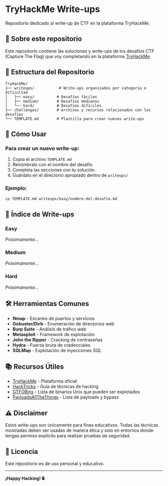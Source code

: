 # TryHackMe Write-ups

Repositorio dedicado al write-up de CTF en la plataforma TryHackMe.

## 📖 Sobre este repositorio

Este repositorio contiene las soluciones y write-ups de los desafíos CTF (Capture The Flag) que voy completando en la plataforma [TryHackMe](https://tryhackme.com/).

## 📁 Estructura del Repositorio

```
TryHackMe/
├── writeups/           # Write-ups organizados por categoría o dificultad
│   ├── easy/          # Desafíos fáciles
│   ├── medium/        # Desafíos medianos
│   └── hard/          # Desafíos difíciles
├── challenges/        # Archivos y recursos relacionados con los desafíos
└── TEMPLATE.md        # Plantilla para crear nuevos write-ups
```

## 🚀 Cómo Usar

### Para crear un nuevo write-up:

1. Copia el archivo `TEMPLATE.md`
2. Renómbralo con el nombre del desafío
3. Completa las secciones con tu solución
4. Guárdalo en el directorio apropiado dentro de `writeups/`

### Ejemplo:

```bash
cp TEMPLATE.md writeups/easy/nombre-del-desafio.md
```

## 📝 Índice de Write-ups

### Easy

*Próximamente...*

### Medium

*Próximamente...*

### Hard

*Próximamente...*

## 🛠️ Herramientas Comunes

- **Nmap** - Escaneo de puertos y servicios
- **Gobuster/Dirb** - Enumeración de directorios web
- **Burp Suite** - Análisis de tráfico web
- **Metasploit** - Framework de explotación
- **John the Ripper** - Cracking de contraseñas
- **Hydra** - Fuerza bruta de credenciales
- **SQLMap** - Explotación de inyecciones SQL

## 📚 Recursos Útiles

- [TryHackMe](https://tryhackme.com/) - Plataforma oficial
- [HackTricks](https://book.hacktricks.xyz/) - Guía de técnicas de hacking
- [GTFOBins](https://gtfobins.github.io/) - Lista de binarios Unix que pueden ser explotados
- [PayloadsAllTheThings](https://github.com/swisskyrepo/PayloadsAllTheThings) - Lista de payloads y bypass

## ⚠️ Disclaimer

Estos write-ups son únicamente para fines educativos. Todas las técnicas mostradas deben ser usadas de manera ética y solo en entornos donde tengas permiso explícito para realizar pruebas de seguridad.

## 📄 Licencia

Este repositorio es de uso personal y educativo.

---

**¡Happy Hacking! 🔒**
